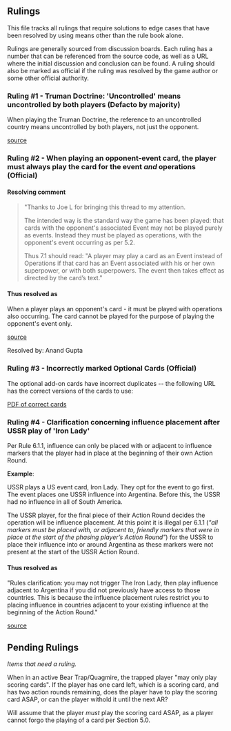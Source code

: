 ## Rulings

This file tracks all rulings that require solutions to edge cases that have
been resolved by using means other than the rule book alone.

Rulings are generally sourced from discussion boards. Each ruling has a
number that can be referenced from the source code, as well as a URL where
the initial discussion and conclusion can be found. A ruling should also be
marked as official if the ruling was resolved by the game author or some other
official authority.

### Ruling #1 - Truman Doctrine: 'Uncontrolled' means uncontrolled by both players (Defacto by majority)

When playing the Truman Doctrine, the reference to an uncontrolled country means
uncontrolled by both players, not just the opponent.

[source](http://boardgamegeek.com/thread/820285/truman-doctrine-clarification)

### Ruling #2 - When playing an opponent-event card, the player must always play the card for the event *and* operations (Official)

#### Resolving comment

> "Thanks to Joe L for bringing this thread to my attention.
> 
> The intended way is the standard way the game has been played: that cards with the opponent's associated Event may not be played purely as events. Instead they must be played as operations, with the opponent's event occurring as per 5.2.
> 
> Thus 7.1 should read: "A player may play a card as an Event instead of Operations if that card has an Event associated with his or her own superpower, or with both superpowers. The event then takes effect as directed by the card’s text."

#### Thus resolved as

When a player plays an opponent's card - it must be played with operations also
occurring. The card cannot be played for the purpose of playing the opponent's 
event only.

[source](http://boardgamegeek.com/thread/721728/playing-opponents-event-card/page/2)

Resolved by: Anand Gupta

### Ruling #3 - Incorrectly marked Optional Cards (Official)

The optional add-on cards have incorrect duplicates -- the following URL has the correct versions of the cards to use:

[PDF of correct cards](http://www.gmtgames.com/nnts/3-TScards.pdf)

### Ruling #4 - Clarification concerning influence placement after USSR play of 'Iron Lady'

Per Rule 6.1.1, influence can only be placed with or adjacent to influence markers that the player had in place at the beginning of their own Action Round.

**Example**:

USSR plays a US event card, Iron Lady. They opt for the event to go first. The event places one USSR influence into Argentina. Before this, the USSR had no influence in all of South America.

The USSR player, for the final piece of their Action Round decides the operation will be influence placement. At this point it is illegal per 6.1.1 (*"all markers must be placed with, or adjacent to, friendly markers that were in place at the start of the phasing player’s Action Round"*) for the USSR to place their influence into or around Argentina as these markers were not present at the start of the USSR Action Round.

#### Thus resolved as

"Rules clarification: you may not trigger The Iron Lady, then play influence adjacent to Argentina if you did not previously have access to those countries.  This is because the influence placement rules restrict you to placing influence in countries adjacent to your existing influence at the beginning of the Action Round."

[source](http://twilightstrategy.com/2012/12/03/the-iron-lady/)

## Pending Rulings

*Items that need a ruling.*

When in an active Bear Trap/Quagmire, the trapped player "may only play
scoring cards". If the player has one card left, which is a scoring card, and
has two action rounds remaining, does the player have to play the scoring card
ASAP, or can the player withold it until the next AR?

Will assume that the player *must* play the scoring card ASAP, as a player
cannot forgo the playing of a card per Section 5.0.

